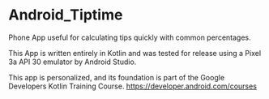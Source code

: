 # Android_Tiptime

Phone App useful for calculating tips quickly with common percentages.

This App is written entirely in Kotlin and was tested for release using a Pixel 3a API 30 emulator by Android Studio.

This app is personalized, and its foundation is part of the Google Developers Kotlin Training Course. https://developer.android.com/courses
